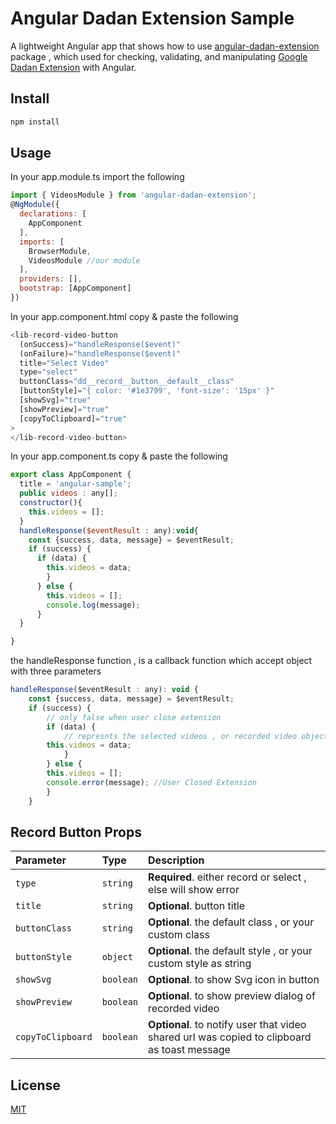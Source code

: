 # Angular Dadan Extension Sample

A lightweight Angular app that shows how to use [angular-dadan-extension](https://www.npmjs.com/package/angular-dadan-extension) package , which used for checking, validating, and manipulating [Google Dadan Extension](https://haal.link.sa/onboarding/download) with Angular.

## Install

```bash
npm install
```

## Usage

In your app.module.ts import the following

```javascript
import { VideosModule } from 'angular-dadan-extension';
@NgModule({
  declarations: [
    AppComponent
  ],
  imports: [
    BrowserModule,
    VideosModule //our module
  ],
  providers: [],
  bootstrap: [AppComponent]
})
```

In your app.component.html copy & paste the following

```javascript
<lib-record-video-button
  (onSuccess)="handleResponse($event)"
  (onFailure)="handleResponse($event)"
  title="Select Video"
  type="select"
  buttonClass="dd__record__button__default__class"
  [buttonStyle]="{ color: '#1e3799', 'font-size': '15px' }"
  [showSvg]="true"
  [showPreview]="true"
  [copyToClipboard]="true"
>
</lib-record-video-button>
```

In your app.component.ts copy & paste the following

```javascript
export class AppComponent {
  title = 'angular-sample';
  public videos : any[];
  constructor(){
    this.videos = [];
  }
  handleResponse($eventResult : any):void{
    const {success, data, message} = $eventResult;
    if (success) {
      if (data) {
        this.videos = data;
        }
      } else {
        this.videos = [];
        console.log(message);
      }
  }

}
```

the handleResponse function , is a callback function which accept object with three parameters

```javascript
handleResponse($eventResult : any): void {
    const {success, data, message} = $eventResult;
    if (success) {
        // only false when user close extension
        if (data) {
            // represnts the selected videos , or recorded video object after stop recording
        this.videos = data;
            }
        } else {
        this.videos = [];
        console.error(message); //User Closed Extension
        }
    }
```

## Record Button Props

| Parameter         | Type      | Description                                                                                 |
| :---------------- | :-------- | :------------------------------------------------------------------------------------------ |
| `type`            | `string`  | **Required**. either record or select , else will show error                                |
| `title`           | `string`  | **Optional**. button title                                                                  |
| `buttonClass`     | `string`  | **Optional**. the default class , or your custom class                                      |
| `buttonStyle`     | `object`  | **Optional**. the default style , or your custom style as string                            |
| `showSvg`         | `boolean` | **Optional**. to show Svg icon in button                                                    |
| `showPreview`     | `boolean` | **Optional**. to show preview dialog of recorded video                                      |
| `copyToClipboard` | `boolean` | **Optional**. to notify user that video shared url was copied to clipboard as toast message |

## License

[MIT](https://choosealicense.com/licenses/mit/)
